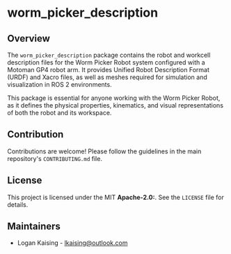 # worm_picker_description

## Overview

The `worm_picker_description` package contains the robot and workcell description files for the Worm Picker Robot system configured with a Motoman GP4 robot arm. It provides Unified Robot Description Format (URDF) and Xacro files, as well as meshes required for simulation and visualization in ROS 2 environments.

This package is essential for anyone working with the Worm Picker Robot, as it defines the physical properties, kinematics, and visual representations of both the robot and its workspace.

## Contribution
Contributions are welcome! Please follow the guidelines in the main repository's `CONTRIBUTING.md` file.

## License
This project is licensed under the MIT **Apache-2.0:**. See the `LICENSE` file for details.

## Maintainers
- Logan Kaising - lkaising@outlook.com